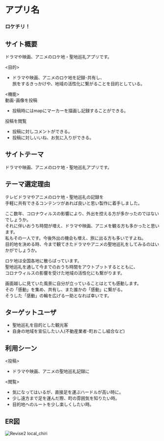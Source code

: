 # アプリ名
### ロケチリ！

## サイト概要
ドラマや映画、アニメのロケ地・聖地巡礼アプリです。

<目的>
- ドラマや映画、アニメのロケ地を記録･共有し、<br>
旅をするきっかけや、地域の活性化に繋がることを目的としている。

<機能><br>
動画･画像を投稿
- 投稿時にはmapにマーカーを描画し記録することができる。

投稿を閲覧
- 投稿に対しコメントができる。
- 投稿に対しいいね、お気に入りができる。

## サイトテーマ
ドラマや映画、アニメのロケ地・聖地巡礼アプリです。

## テーマ選定理由
テレビドラマやアニメのロケ地・聖地巡礼の記録を<br>
手軽に共有できるコンテンツがあれば良いと思い製作に着手しました。

ここ数年、コロナウィルスの影響により、外出を控える方が多かったのではないでしょうか。<br>
それに伴いおうち時間が増え、ドラマや映画、アニメを観る方も多かったと思います。<br>
私もその一人です。今後外出の機会も増え、旅に出る方も多いですよね。<br>
目的地を決める時、今まで観てきたドラマやアニメの聖地巡礼をしてみるのはいかがでしょうか。<br>

ロケ地は全国各地に散らばっています。<br>
聖地巡礼を通して今までのおうち時間をアウトプットするとともに、<br>
コロナウィルスの影響を受けた地域の活性化にも繋がります。<br>

画面越しに見ていた風景に自分が立っていることはとても感動します。<br>
その「感動」を集め、共有し、また誰かの「感動」に繋がる。<br>
そうした「感動」の輪を広げる一助となれば幸いです。<br>

## ターゲットユーザ
- 聖地巡礼を目的とした観光客
- 自身の地域を宣伝したい人(不動産業者･町おこし組合など)

## 利用シーン
<投稿>
- ドラマや映画、アニメの聖地巡礼記録に

<閲覧>
- 気になってはいるが、直接足を運ぶハードルが高い時に。
- 少し遠方まで足を運んだ際、町の雰囲気を知りたい時。
- 目的地へのルートを少し楽しくしたい時。

## ER図
![Revise2  local_chiri](https://user-images.githubusercontent.com/106375669/182026502-7c868a3b-9e33-4a3e-9d64-1463a434c710.png)
